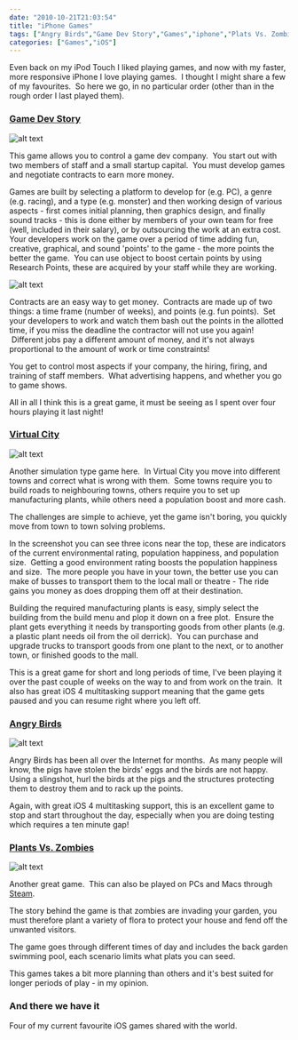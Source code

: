 ```yaml
---
date: "2010-10-21T21:03:54"
title: "iPhone Games"
tags: ["Angry Birds","Game Dev Story","Games","iphone","Plats Vs. Zombies","Virtual City"]
categories: ["Games","iOS"]
---
```


Even back on my iPod Touch I liked playing games, and now with my faster, more responsive iPhone I love playing games.  I thought I might share a few of my favourites.  So here we go, in no particular order (other than in the rough order I last played them).

### [Game Dev Story][2]
![alt text](Photo-Oct-21-8-55-24-PM.jpg "Game Dev Story")

This game allows you to control a game dev company.  You start out with two members of staff and a small startup capital.  You must develop games and negotiate contracts to earn more money.

Games are built by selecting a platform to develop for (e.g. PC), a genre (e.g. racing), and a type (e.g. monster) and then working design of various aspects - first comes initial planning, then graphics design, and finally sound tracks - this is done either by members of your own team for free (well, included in their salary), or by outsourcing the work at an extra cost.
Your developers work on the game over a period of time adding fun, creative, graphical, and sound 'points' to the game - the more points the better the game.  You can use object to boost certain points by using Research Points, these are acquired by your staff while they are working.

![alt text](Photo-Oct-21-8-55-37-PM.jpg "Game Dev Story")

Contracts are an easy way to get money.  Contracts are made up of two things: a time frame (number of weeks), and points (e.g. fun points).  Set your developers to work and watch them bash out the points in the allotted time, if you miss the deadline the contractor will not use you again!  Different jobs pay a different amount of money, and it's not always proportional to the amount of work or time constraints!

You get to control most aspects if your company, the hiring, firing, and training of staff members.  What advertising happens, and whether you go to game shows.

All in all I think this is a great game, it must be seeing as I spent over four hours playing it last night!


### [Virtual City][5]
![alt text](Photo-Oct-21-8-56-22-PM.jpg "Virtual City")


Another simulation type game here.  In Virtual City you move into different towns and correct what is wrong with them.  Some towns require you to build roads to neighbouring towns, others require you to set up manufacturing plants, while others need a population boost and more cash.

The challenges are simple to achieve, yet the game isn't boring, you quickly move from town to town solving problems.

In the screenshot you can see three icons near the top, these are indicators of the current environmental rating, population happiness, and population size.  Getting a good environment rating boosts the population happiness and size.  The more people you have in your town, the better use you can make of busses to transport them to the local mall or theatre - The ride gains you money as does dropping them off at their destination.

Building the required manufacturing plants is easy, simply select the building from the build menu and plop it down on a free plot.  Ensure the plant gets everything it needs by transporting goods from other plants (e.g. a plastic plant needs oil from the oil derrick).  You can purchase and upgrade trucks to transport goods from one plant to the next, or to another town, or finished goods to the mall.

This is a great game for short and long periods of time, I've been playing it over the past couple of weeks on the way to and from work on the train.  It also has great iOS 4 multitasking support meaning that the game gets paused and you can resume right where you left off.


### [Angry Birds][7]
![alt text](Photo-Oct-21-8-57-07-PM.jpg "Angry Birds")


Angry Birds has been all over the Internet for months.  As many people will know, the pigs have stolen the birds' eggs and the birds are not happy.
Using a slingshot, hurl the birds at the pigs and the structures protecting them to destroy them and to rack up the points.

Again, with great iOS 4 multitasking support, this is an excellent game to stop and start throughout the day, especially when you are doing testing which requires a ten minute gap!


### [Plants Vs. Zombies][9]
![alt text](Photo-Oct-21-8-57-17-PM.jpg "Plants Vs. Zombies")


Another great game.  This can also be played on PCs and Macs through [Steam][10].

The story behind the game is that zombies are invading your garden, you must therefore plant a variety of flora to protect your house and fend off the unwanted visitors.

The game goes through different times of day and includes the back garden swimming pool, each scenario limits what plats you can seed.

This games takes a bit more planning than others and it's best suited for longer periods of play - in my opinion.


### And there we have it


Four of my current favourite iOS games shared with the world.

  [2]: http://itunes.apple.com/gb/app/game-dev-story/id396085661?mt=8
  [5]: http://itunes.apple.com/gb/app/virtual-city/id372595983?mt=8
  [7]: http://itunes.apple.com/gb/app/angry-birds/id343200656?mt=8
  [9]: http://itunes.apple.com/gb/app/plants-vs-zombies/id350642635?mt=8
  [10]: http://store.steampowered.com/app/3590/
